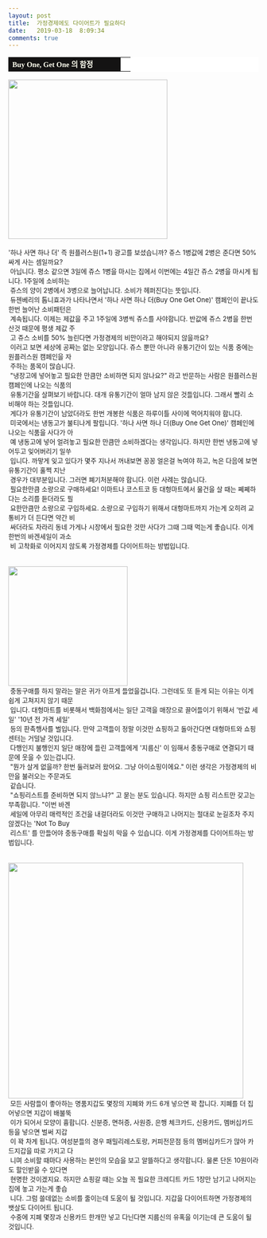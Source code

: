 ```yaml
---
layout: post
title:  가정경제에도 다이어트가 필요하다
date:   2019-03-18  8:09:34
comments: true
---
```






<table width="99%" bgcolor="#ffffff" cellspacing="1" cellpadding="2"><tbody><tr><td width="210" bgcolor="#141313" style-="border-bottom:#141313 1px solid; border-left:#141313 1px solid; border-top:#141313 1px solid; &#13;&#10;border-right:#141313 1px solid"><span style="color: rgb(0, 0, 0); font-family: 맑은 고딕, dotum, verdana; font-size: 11pt;"><strong><span syle="font-size:11pt"><font color="#fffff0">Buy One, Get One 의 함정</font></span></strong></span></td><td style="border-width: 0px 0px 1px; border-style: solid; border-color: rgb(255, 255, 255) rgb(255, 255, 255) rgb(20, 19, 19);"><span style="font-size: 11pt;"><font color="#000000">&nbsp;</font></span></td></tr></tbody></table><p></p>
<p><span style="font-size: 10pt;"><span data-lightbox="lightbox" data-url="https://t1.daumcdn.net/cfile/tistory/185E6A244CCEBA340C?download"><img width="320" height="240" style="height: auto; cursor: pointer; max-width: 100%;" alt="" src="https://t1.daumcdn.net/cfile/tistory/185E6A244CCEBA340C" filemime="image/jpeg" filename="개4.jpg"></span></span><span style="font-size: 10pt;">﻿</span></p>
<p><span style="font-size: 10pt;">﻿</span><font size="2">'하나 사면 하나 더' 즉 원플러스원(1+1) 광고를 보셨습니까? 쥬스 1병값에 2병은 준다면 50% 싸게 사는 셈일까요?<br> &nbsp;아닙니다. 평소 같으면 3일에 쥬스 1병을 마시는 집에서 이번에는 4일간 쥬스 2병을 마시게 됩니다. 1주일에 소비하는 <br>&nbsp;쥬스의 양이 2병에서 3병으로 늘어납니다. 소비가 헤퍼진다는 뜻입니다.<br> &nbsp;듀젠베리의 톱니효과가 나타나면서 '하나 사면 하나 더(Buy One Get One)' 캠페인이 끝나도 한번 늘어난 소비패턴은<br>&nbsp;계속됩니다. 이제는 제값을 주고 1주일에 3병씩 쥬스를 사야합니다. 반값에 쥬스 2병을 한번 산것 때문에 평생 제값 주<br>&nbsp;고 쥬스 소비를 50% 늘린다면 가정경제의 비만이라고 해야되지 않을까요?<br> &nbsp;이러고 보면 세상에 공짜는 없는 모양입니다. 쥬스 뿐만 아니라 유통기간이 있는 식품 중에는 원플러스원 캠페인을 자<br>&nbsp;주하는 품목이 많습니다.<br> &nbsp;"냉장고에 넣어놓고 필요한 만큼만 소비하면 되지 않나요?" 라고 반문하는 사람은 원플러스원 캠페인에 나오는 식품의<br>&nbsp;유통기간을 살펴보기 바랍니다. 대개 유통기간이 얼마 남지 않은 것들입니다. 그래서 빨리 소비해야 하는 것들입니다.<br> &nbsp;게다가 유통기간이 남았더라도 한번 개봉한 식품은 하루이틀 사이에 먹어치워야 합니다.<br> &nbsp;미국에서는 냉동고가 불티나게 팔립니다. '하나 사면 하나 더(Buy One Get One)' 캠페인에 나오는 식품을 사다가 아<br>&nbsp;예 냉동고에 넣어 얼려놓고 필요한 만큼만 소비하겠다는 생각입니다. 하지만 한번 냉동고에 넣어두고 잊어버리기 일쑤<br>&nbsp;입니다. 까맣게 잊고 있다가 몇주 지나서 꺼내보면 꽁꽁 얼은걸 녹여야 하고, 녹은 다음에 보면 유통기간이 훌쩍 지난 <br>&nbsp;경우가 대부분입니다. 그러면 폐기처분해야 합니다. 이런 사례는 많습니다.<br> &nbsp;필요한만큼 소량으로 구매하세요! 이마트나 코스트코 등 대형마트에서 물건을 살 때는 쩨쩨하다는 소리를 듣더라도 필<br>&nbsp;요한만큼만 소량으로 구입하세요. 소량으로 구입하기 위해서 대형마트까지 가는게 오히려 교통비가 더 든다면 약간 비<br>&nbsp;싸더라도 차라리 동네 가게나 시장에서 필요한 것만 사다가 그때 그때 먹는게 좋습니다. 이게 한번의 바겐세일이 과소<br>&nbsp;비 고착화로 이어지지 않도록 가정경제를 다이어트하는 방법입니다.<br><br><br><span data-lightbox="lightbox" data-url="https://t1.daumcdn.net/cfile/tistory/165E6A244CCEBA330B?download"><img width="240" height="320" style="height: auto; cursor: pointer; max-width: 100%;" alt="" src="https://t1.daumcdn.net/cfile/tistory/165E6A244CCEBA330B" filemime="image/jpeg" filename="개.jpg"></span><br>&nbsp;충동구매를 하지 말라는 말은 귀가 아프게 들었을겁니다. 그런데도 또 듣게 되는 이유는 이게 쉽게 고쳐지지 않기 때문<br>&nbsp;입니다. 대형마트를 비롯해서 백화점에서는 일단 고객을 매장으로 끌어들이기 위해서 '반값 세일' '10년 전 가격 세일'<br> &nbsp;등의 판촉행사를 벌입니다. 만약 고객들이 정말 이것만 쇼핑하고 돌아간다면 대형마트와 쇼핑센터는 거덜날 것입니다.<br> &nbsp;다행인지 불행인지 일단 매장에 들린 고객들에게 '지름신' 이 임해서 충동구매로 연결되기 때문에 웃을 수 있는겁니다.<br> &nbsp;"뭔가 살게 없을까? 한번 둘러보러 왔어요. 그냥 아이쇼핑이에요." 이런 생각은 가정경제의 비만을 불러오는 주문과도<br>&nbsp;같습니다.<br> &nbsp;"쇼핑리스트를 준비하면 되지 않느냐?" 고 묻는 분도 있습니다. 하지만 쇼핑 리스트만 갖고는 부족합니다. "이번 바겐<br>&nbsp;세일에 아무리 매력적인 조건을 내걸더라도 이것만 구매하고 나머지는 절대로 눈길조차 주지 않겠다는 'Not To Buy <br> &nbsp;리스트' 를 만들어야 충동구매를 확실히 막을 수 있습니다. 이게 가정경제를 다이어트하는 방법입니다.<br><br><br><span data-lightbox="lightbox" data-url="https://t1.daumcdn.net/cfile/tistory/195E6A244CCEBA340D?download"><img width="473" height="936" style="height: auto; cursor: pointer; max-width: 100%;" alt="" src="https://t1.daumcdn.net/cfile/tistory/195E6A244CCEBA340D" filemime="image/jpeg" filename="돈.jpg"></span><br>&nbsp;모든 사람들이 좋아하는 명품지갑도 몇장의 지폐와 카드 6개 넣으면 꽉 찹니다. 지폐를 더 집어넣으면 지갑이 배불뚝<br>&nbsp;이가 되어서 모양이 흉합니다. 신분증, 면허증, 사원증, 은행 체크카드, 신용카드, 멤버십카드 등을 넣으면 벌써 지갑<br>&nbsp;이 꽉 차게 됩니다. 여성분들의 경우 패밀리레스토랑, 커피전문점 등의 멤버십카드가 많아 카드지갑을 따로 가지고 다<br>&nbsp;니며 소비할 때마다 사용하는 본인의 모습을 보고 알뜰하다고 생각합니다. 물론 단돈 10원이라도 할인받을 수 있다면 <br>&nbsp;현명한 것이겠지요. 하지만 쇼핑갈 때는 오늘 꼭 필요한 크레디트 카드 1장만 남기고 나머지는 집에 놓고 가는게 좋습<br>&nbsp;니다. 그럼 쓸데없는 소비를 줄이는데 도움이 될 것입니다. 지갑을 다이어트하면 가정경제의 뱃살도 다이어트 됩니다. <br> &nbsp;수중에 지폐 몇장과 신용카드 한개만 넣고 다닌다면 지름신의 유혹을 이기는데 큰 도움이 될 것입니다.</font><br></p>